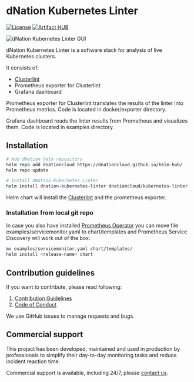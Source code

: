 # dNation Kubernetes Linter

[![License](https://img.shields.io/badge/License-Apache%202.0-blue.svg)](https://opensource.org/licenses/Apache-2.0)
[![Artifact HUB](https://img.shields.io/endpoint?url=https://artifacthub.io/badge/repository/dnationcloud)](https://artifacthub.io/packages/search?repo=dnationcloud)

![dNation Kubernetes Linter GUI](https://cdn.ifne.eu/public/icons/dnation_kubernetes_linter_screenshot.png "dNation Kubernetes Linter GUI")

dNation Kubernetes Linter is a software stack for analysis of live Kubernetes clusters.

It consists of:
* [Clusterlint](https://github.com/digitalocean/clusterlint)
* Prometheus exporter for Clusterlint
* Grafana dashboard

Prometheus exporter for Clusterlint translates the results of the linter into Prometheus metrics.
Code is located in docker/exporter directory.

Grafana dashboard reads the linter results from Prometheus and visualizes them.
Code is located in examples directory.

## Installation

```bash
# Add dNation helm repository
helm repo add dnationcloud https://dnationcloud.github.io/helm-hub/
helm repo update

# Install dNation Kubernetes Linter
helm install dnation-kubernetes-linter dnationcloud/kubernetes-linter
```

Helm chart will install the [Clusterlint](https://github.com/digitalocean/clusterlint) and the prometheus exporter.

### Installation from local git repo

In case you also have installed [Prometheus Operator](https://github.com/prometheus-operator/prometheus-operator)
you can move file examples/servicemonitor.yaml to chart/templates and Prometheus Service Discovery will work out of the box:
```bash
mv examples/servicemonitor.yaml chart/templates/
helm install <release-name> chart
```

## Contribution guidelines

If you want to contribute, please read following:
1. [Contribution Guidelines](CONTRIBUTING.md)
1. [Code of Conduct](CODE_OF_CONDUCT.md)

We use GitHub issues to manage requests and bugs.

## Commercial support
This project has been developed, maintained and used in production by professionals to simplify their day-to-day monitoring tasks and reduce incident reaction time.

Commercial support is available, including 24/7, please [contact us](mailto:cloud@dNation.cloud?subject=Request%20for%20commercial%20support%20of%20dNation%20Kubernetes%20Linter).
